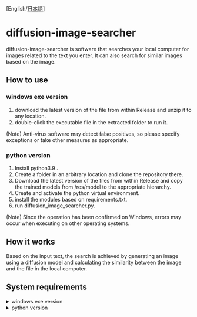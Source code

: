 [English/[日本語](https://github.com/kasys1422/diffusion-image-searcher/tree/main)]
# diffusion-image-searcher

diffusion-image-searcher is software that searches your local computer for images related to the text you enter. It can also search for similar images based on the image.

## How to use

### windows exe version

1. download the latest version of the file from within Release and unzip it to any location.
2. double-click the executable file in the extracted folder to run it.

(Note) Anti-virus software may detect false positives, so please specify exceptions or take other measures as appropriate.

### python version

1. Install python3.9 .
2. Create a folder in an arbitrary location and clone the repository there.
3. Download the latest version of the files from within Release and copy the trained models from /res/model to the appropriate hierarchy.
4. Create and activate the python virtual environment.
5. install the modules based on requirements.txt.
6. run diffusion_image_searcher.py.

(Note) Since the operation has been confirmed on Windows, errors may occur when executing on other operating systems.

## How it works

Based on the input text, the search is achieved by generating an image using a diffusion model and calculating the similarity between the image and the file in the local computer.

## System requirements

<details>
  <summary>
    windows exe version
  </summary>
  <dl>
    <dt>OS</dt>
    <dd>Windows 10 or Windows 11/dd>
    <dt>CPU</dt>
    <dd>x64 CPU with 4 or more cores supporting AVX2 or SSE2 instructions (Intel, 2019 or later recommended) <br>* CPU supporting AVX or SSE2 instructions</dd>
    <dt>RAM</dt>
    <dd>16GB or more *12GB or more</dd>
    <dt>ROM</dt>
    <dd>10 GB free space or more</dd>
    *Minimum operating requirements
  </dl>
</details>

<details>
  <summary>
    python version
  </summary>
  <dl>
    <dt>Python Version</dt>
    <dd>python 3.9</dd>
    <dt>CPU</dt>
    <dd>x64 CPU with 4 or more cores supporting AVX2 or SSE2 instructions (Intel, 2019 or later recommended) <br>* CPU supporting AVX or SSE2 instructions</dd>
    <dt>RAM</dt>
    <dd>16GB or more *12GB or more</dd>
    <dt>ROM</dt>
    <dd>10 GB free space or more</dd>
    *Minimum operating requirements
  </dl>
</details>
